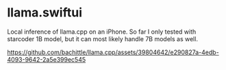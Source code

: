 # llama.swiftui

Local inference of llama.cpp on an iPhone. 
So far I only tested with starcoder 1B model, but it can most likely handle 7B models as well. 

https://github.com/bachittle/llama.cpp/assets/39804642/e290827a-4edb-4093-9642-2a5e399ec545

